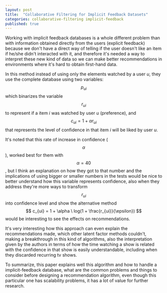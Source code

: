 ```yaml
---
layout: post
title:  "Collaborative Filtering for Implicit Feedback Datasets"
categories: collaborative-filtering implicit-feedback
published: true
---
```


Working with implicit feedback databases is a whole different problem than with information obtained directly from the users (explicit feedback) because we don't have a direct way of telling if the user doesn't like an item if he/she didn't interacted with it, and therefore it's needed a way to interpret these new kind of data so we can make better recommendations in environments where it's hard to obtain first-hand data.

In this method instead of using only the elements watched by a user *u*, they use the complete database using two variables: $$ p_{ui} $$ which binarizes the variable $$ r_{ui} $$ to represent if a item *i* was watched by user *u* (preference), and $$ c_{ui} = 1 + \alpha r_{ui} $$ that represents the level of confidence in that item *i* will be liked by user *u*.

It's noted that this rate of increase in confidence ($$ \alpha $$), worked best for them with $$ \alpha = 40 $$, but I think an explanation on how they got to that number and the implications of using bigger or smaller numbers in the tests would be nice to better understand how this variable represents confidence, also when they address they're more ways to transform $$r_{ui}$$ into confidence level and show the alternative method $$ c_{ui} = 1 + \alpha \ log(1 + \frac{r_{ui}}{\epsilon}) $$ would be interesting to see the effects on recommendations.

It's very interesting how this approach can even explain the recommendations made, which other latent factor methods couldn't, making a breakthrough in this kind of algorithms, also the interpretation given by the authors in terms of how the time watching a show is related with the confidence in that show is easily understandable, including when they discarded recurring tv shows.

To summarize, this paper explains well this algorithm and how to handle a implicit-feedback database, what are the common problems and things to consider before designing a recommendation algorithm, even though this particular one has scalability problems, it has a lot of value for further research.